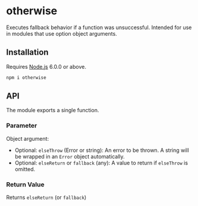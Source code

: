 # otherwise

Executes fallback behavior if a function was unsuccessful. Intended for use in modules that use option object arguments.

## Installation

Requires [Node.js](https://nodejs.org/) 6.0.0 or above.

```bash
npm i otherwise
```

## API

The module exports a single function.

### Parameter

Object argument:
* Optional: `elseThrow` (Error or string): An error to be thrown. A string will be wrapped in an `Error` object automatically.
* Optional: `elseReturn` or `fallback` (any): A value to return if `elseThrow` is omitted.

### Return Value

Returns `elseReturn` (or `fallback`)
